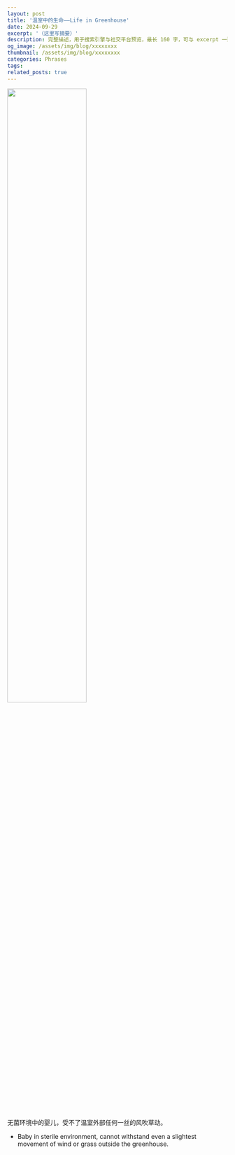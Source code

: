```yaml
---
layout: post
title: '温室中的生命——Life in Greenhouse'
date: 2024-09-29
excerpt: '（这里写摘要）'
description: 完整描述，用于搜索引擎与社交平台预览，最长 160 字，可与 excerpt 一致
og_image: /assets/img/blog/xxxxxxxx
thumbnail: /assets/img/blog/xxxxxxxx
categories: Phrases
tags: 
related_posts: true
---
```


<img src="{{ '/assets/img/blog/xxxxxxxx' | relative_url }}" style="width:60%;">

无菌环境中的婴儿，受不了温室外部任何一丝的风吹草动。

- Baby in sterile environment, cannot withstand even a slightest movement of wind or grass outside the greenhouse.